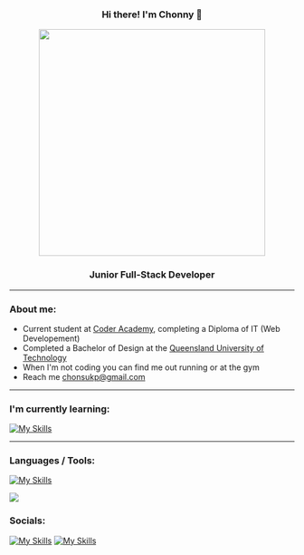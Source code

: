 ### <p align="center"> Hi there! I'm Chonny :thought_balloon:
<p align="center"><img src="https://user-images.githubusercontent.com/74038190/212284158-e840e285-664b-44d7-b79b-e264b5e54825.gif" width="400">

### <p align="center"> Junior Full-Stack Developer 

---
### About me:  

*  Current student at [Coder Academy](https://coderacademy.edu.au/), completing a Diploma of IT (Web Developement)
*  Completed a Bachelor of Design at the [Queensland University of Technology](https://www.qut.edu.au/) 
*  When I'm not coding you can find me out running or at the gym
*  Reach me chonsukp@gmail.com

---
### I'm currently learning:
[![My Skills](https://skillicons.dev/icons?i=flask,postgresql)](https://skillicons.dev)

---
### Languages / Tools:
[![My Skills](https://skillicons.dev/icons?i=git,html,css,sass,python,blender,figma,illustrator,photoshop)](https://skillicons.dev)

![](https://github-readme-stats.vercel.app/api/top-langs/?username=chonsukp&theme=dark&hide_border=false&include_all_commits=true&count_private=true&layout=compact)

### Socials:
[![My Skills](https://skillicons.dev/icons?i=linkedin)](https://www.linkedin.com/in/chonsukp) [![My Skills](https://skillicons.dev/icons?i=instagram)](https://www.instagram.com/chonsukp)
